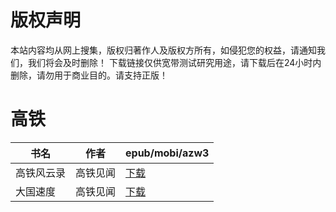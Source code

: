 # 版权声明

本站内容均从网上搜集，版权归著作人及版权方所有，如侵犯您的权益，请通知我们，我们将会及时删除！ 下载链接仅供宽带测试研究用途，请下载后在24小时内删除，请勿用于商业目的。请支持正版！

# 高铁

| 书名 | 作者 | epub/mobi/azw3 |
| --- | --- | --- |
| 高铁风云录 | 高铁见闻 | [下载](https://url89.ctfile.com/f/31084289-1357011880-d18366?p=8866) |
| 大国速度 | 高铁见闻 | [下载](https://url89.ctfile.com/f/31084289-1357008568-459c27?p=8866) |
